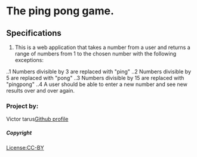 # The ping pong game.

## Specifications
1. This is a web application that takes a number from a user and returns a range of numbers from 1 to the chosen number with the following exceptions:

..1  Numbers divisible by 3 are replaced with "ping"
..2  Numbers divisible by 5 are replaced with "pong"
..3  Numbers divisible by 15 are replaced with "pingpong"
..4  A user should be able to enter a new number and see new results over and over again.

### Project by:
   Victor tarus[Github profile](https://github.com/victortarus)
##### Copyright 
[License:CC-BY](https://creativecommons.org/licenses/by/3.0)
